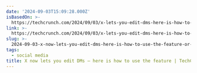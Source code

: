 ```yaml
---
date: '2024-09-03T15:09:28.000Z'
isBasedOn: >-
  https://techcrunch.com/2024/09/03/x-lets-you-edit-dms-here-is-how-to-use-the-feature/
link: >-
  https://techcrunch.com/2024/09/03/x-lets-you-edit-dms-here-is-how-to-use-the-feature/
slug: >-
  2024-09-03-x-now-lets-you-edit-dms-here-is-how-to-use-the-feature-or-techcrunch
tags:
  - social media
title: X now lets you edit DMs — here is how to use the feature | TechCrunch
---
```

 
